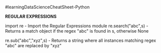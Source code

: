#learningDataScienceCheatSheet-Python

**REGULAR EXPRESSIONS**

import re - Import the Regular Expressions module re.search("abc",s) - Returns a match object if the regex "abc" is found in s, otherwise None 

re.sub("abc","xyz",s) - Returns a string where all instances matching regex "abc" are replaced by "xyz"
